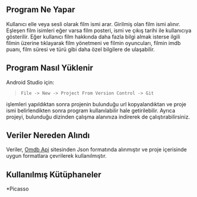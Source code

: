 ## Program Ne Yapar ##
Kullanıcı elle veya sesli olarak film ismi arar. Girilmiş olan film ismi alınır. Eşleşen film isimleri eğer varsa film posteri, ismi ve çıkış tarihi ile kullanıcıya gösterilir. Eğer kullanıcı film hakkında daha fazla bilgi almak isterse ilgili filmin üzerine tıklayarak film yönetmeni ve filmin oyuncuları, filmin imdb puanı, film süresi ve türü gibi daha özel bilgilere de ulaşabilir. 

## Program Nasıl Yüklenir ##
Android Studio için:
>`File -> New -> Project From Version Control -> Git`

işlemleri yapıldıktan sonra projenin bulunduğu url kopyalandıktan ve proje ismi belirlendikten sonra program kullanılabilir hale getirilebilir.
Ayrıca projeyi, bulunduğu dizinden çalışma alanınıza indirerek de çalıştırabilirsiniz.

## Veriler Nereden Alındı ##
Veriler, [Omdb Api](http://www.omdbapi.com/) sitesinden Json formatında alınmıştır ve proje içerisinde uygun formatlara çevrilerek kullanılmıştır.

## Kullanılmış Kütüphaneler ##
*Picasso
 
